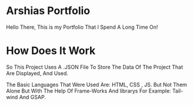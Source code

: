 # Arshias Portfolio 

Hello There, This is my Portfolio That I Spend A Long
Time On!


# How Does It Work

So This Project Uses A .JSON File To Store The Data Of The Project That Are Displayed, And Used.

The Basic Languages That Were Used Are: HTML, CSS , JS.
But Not Them Alone But With The Help Of Frame-Works And librarys For Example: Tail-wind And GSAP.